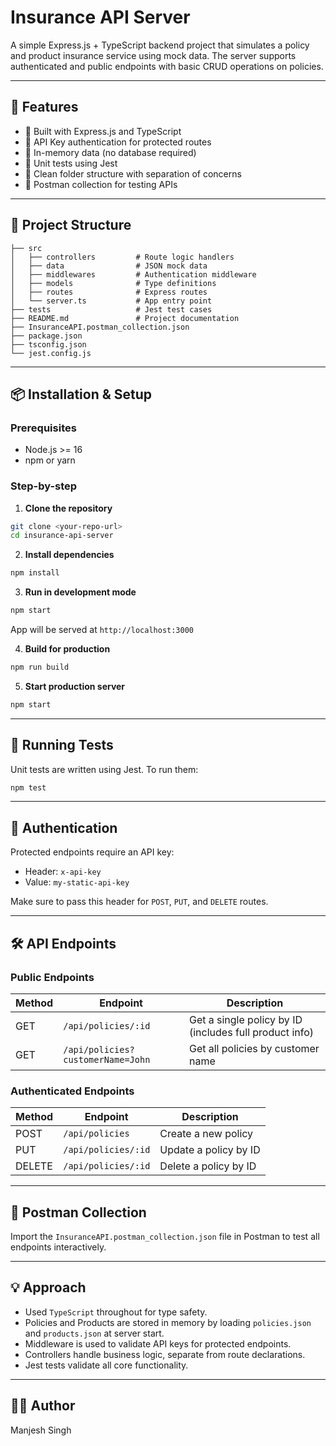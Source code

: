 # Insurance API Server

A simple Express.js + TypeScript backend project that simulates a policy and product insurance service using mock data. The server supports authenticated and public endpoints with basic CRUD operations on policies.

---

## 📌 Features

- 🚀 Built with Express.js and TypeScript
- 🔐 API Key authentication for protected routes
- 🧠 In-memory data (no database required)
- 🧪 Unit tests using Jest
- 📁 Clean folder structure with separation of concerns
- 📄 Postman collection for testing APIs

---

## 📂 Project Structure

```
├── src
│   ├── controllers         # Route logic handlers
│   ├── data                # JSON mock data
│   ├── middlewares         # Authentication middleware
│   ├── models              # Type definitions
│   ├── routes              # Express routes
│   └── server.ts           # App entry point
├── tests                   # Jest test cases
├── README.md               # Project documentation
├── InsuranceAPI.postman_collection.json
├── package.json
├── tsconfig.json
└── jest.config.js
```

---

## 📦 Installation & Setup

### Prerequisites
- Node.js >= 16
- npm or yarn

### Step-by-step

1. **Clone the repository**
```bash
git clone <your-repo-url>
cd insurance-api-server
```

2. **Install dependencies**
```bash
npm install
```

3. **Run in development mode**
```bash
npm start
```
App will be served at `http://localhost:3000`

4. **Build for production**
```bash
npm run build
```

5. **Start production server**
```bash
npm start
```

---

## 🧪 Running Tests

Unit tests are written using Jest.
To run them:
```bash
npm test
```

---

## 🔐 Authentication

Protected endpoints require an API key:
- Header: `x-api-key`
- Value: `my-static-api-key`

Make sure to pass this header for `POST`, `PUT`, and `DELETE` routes.

---

## 🛠 API Endpoints

### Public Endpoints
| Method | Endpoint | Description |
|--------|----------|-------------|
| GET | `/api/policies/:id` | Get a single policy by ID (includes full product info) |
| GET | `/api/policies?customerName=John` | Get all policies by customer name |

### Authenticated Endpoints
| Method | Endpoint | Description |
|--------|----------|-------------|
| POST | `/api/policies` | Create a new policy |
| PUT | `/api/policies/:id` | Update a policy by ID |
| DELETE | `/api/policies/:id` | Delete a policy by ID |

---

## 🧪 Postman Collection

Import the `InsuranceAPI.postman_collection.json` file in Postman to test all endpoints interactively.

---

## 💡 Approach

- Used `TypeScript` throughout for type safety.
- Policies and Products are stored in memory by loading `policies.json` and `products.json` at server start.
- Middleware is used to validate API keys for protected endpoints.
- Controllers handle business logic, separate from route declarations.
- Jest tests validate all core functionality.

---

## 🧑‍💻 Author
Manjesh Singh
